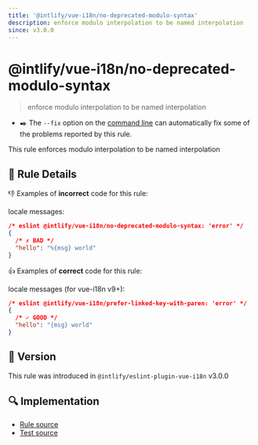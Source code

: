 ```yaml
---
title: '@intlify/vue-i18n/no-deprecated-modulo-syntax'
description: enforce modulo interpolation to be named interpolation
since: v3.0.0
---
```


# @intlify/vue-i18n/no-deprecated-modulo-syntax

> enforce modulo interpolation to be named interpolation

- :black_nib:️ The `--fix` option on the [command line](http://eslint.org/docs/user-guide/command-line-interface#fix) can automatically fix some of the problems reported by this rule.

This rule enforces modulo interpolation to be named interpolation

## :book: Rule Details

:-1: Examples of **incorrect** code for this rule:

locale messages:

<eslint-code-block fix language="json">

```json
/* eslint @intlify/vue-i18n/no-deprecated-modulo-syntax: 'error' */
{
  /* ✗ BAD */
  "hello": "%{msg} world"
}
```

</eslint-code-block>

:+1: Examples of **correct** code for this rule:

locale messages (for vue-i18n v9+):

<eslint-code-block fix message-syntax-version="^9" language="json">

```json
/* eslint @intlify/vue-i18n/prefer-linked-key-with-paren: 'error' */
{
  /* ✓ GOOD */
  "hello": "{msg} world"
}
```

</eslint-code-block>

## :rocket: Version

This rule was introduced in `@intlify/eslint-plugin-vue-i18n` v3.0.0

## :mag: Implementation

- [Rule source](https://github.com/intlify/eslint-plugin-vue-i18n/blob/master/lib/rules/no-deprecated-modulo-syntax.ts)
- [Test source](https://github.com/intlify/eslint-plugin-vue-i18n/tree/master/tests/lib/rules/no-deprecated-modulo-syntax.ts)

